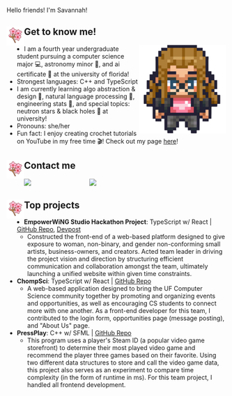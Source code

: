Hello friends! I'm Savannah! 

## <img align="left" src="/images/cherry_blossom.png" width="40px"> Get to know me!
<img align="right" src="/images/savannahAvatar.png" width = "200px">

- I am a fourth year undergraduate student pursuing a computer science major 💻, astronomy minor 💫, and ai certificate 🤖 at the university of florida!
- Strongest languages: C++ and TypeScript
- I am currently learning algo abstraction & design 👾, natural language processing 🤖, engineering stats 📓, and special topics: neutron stars & black holes 🌌 at university!
- Pronouns: she/her 
- Fun fact: I enjoy creating crochet tutorials on YouTube in my free time 🎬! Check out my page [here](https://www.youtube.com/@savannahfletcher)!

## <img align="left" src="/images/cherry_blossom.png" width="40px"> Contact me
<a href="https://www.linkedin.com/in/savannah-fletcher-a56174251/">
<img align="left" src="https://user-images.githubusercontent.com/65576812/183569542-480ab1ee-9e98-4cd9-a60a-23919be2feb4.png" width="150px">
<a /> 

<a href="mailto:sfletcher7772@gmail.com">
<img src="https://user-images.githubusercontent.com/65576812/183569557-bc45c86d-c4d9-472d-b584-b025ffa7a39e.png" width="150px">
<a />

## <img align="left" src="/images/cherry_blossom.png" width="40px"> Top projects
- **EmpowerWiNG Studio Hackathon Project**: TypeScript w/ React | [GitHub Repo](https://github.com/savannahfletcher/EmpowerWingStudio), [Devpost](https://devpost.com/software/empowerwing-studio)
  - Constructed the front-end of a web-based platform designed to give exposure to woman, non-binary, and gender non-conforming small artists, business-owners, and creators. Acted team leader in driving the project vision and direction by structuring efficient communication and collaboration amongst the team, ultimately launching a unified website within given time constraints.
- **ChompSci**: TypeScript w/ React | [GitHub Repo](https://github.com/savannahfletcher/ChompSci)
  - A web-based application designed to bring the UF Computer Science community together by promoting and organizing events and opportunities, as well as encouraging CS students to connect more with one another. As a front-end developer for this team, I contributed to the login form, opportunities page (message posting), and "About Us" page.
- **PressPlay**: C++ w/ SFML | [GitHub Repo](https://github.com/savannahfletcher/PressPlay)
  - This program uses a player's Steam ID (a popular video game storefront) to determine their most played video game and recommend the player three games based on their favorite. Using two different data structures to store and call the video game data, this project also serves as an experiment to compare time complexity (in the form of runtime in ms). For this team project, I handled all frontend development.

